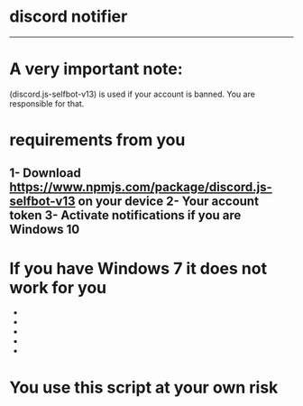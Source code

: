 # discord notifier
-------------------------------------------
# A very important note:
(discord.js-selfbot-v13) is used if your account is banned. You are responsible for that.
# requirements from you
1- Download https://www.npmjs.com/package/discord.js-selfbot-v13 on your device
2- Your account token
3- Activate notifications if you are Windows 10
-------
# If you have Windows 7 it does not work for you
-
-
-
-
-
# You use this script at your own risk
